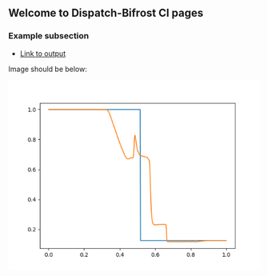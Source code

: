 ## Welcome to Dispatch-Bifrost CI pages 

### Example subsection 
  - [Link to output](text_file.txt)
  
  Image should be below:

  ![Test Image](test_image.png)

